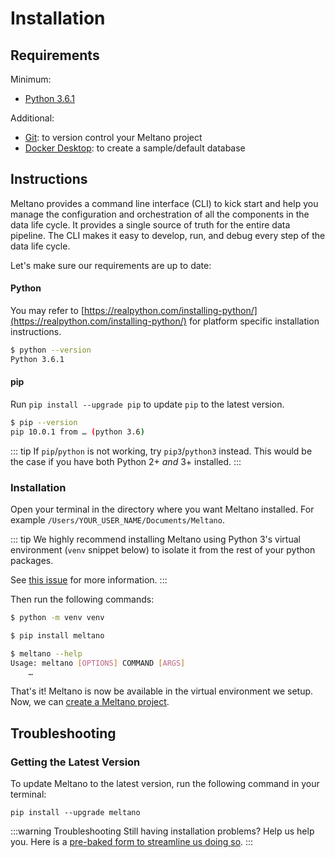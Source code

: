 # Installation

## Requirements

Minimum:
- [Python 3.6.1](https://realpython.com/installing-python/)

Additional:
- [Git](https://git-scm.com/): to version control your Meltano project
- [Docker Desktop](https://www.docker.com/get-started): to create a sample/default database

## Instructions

Meltano provides a command line interface (CLI) to kick start and help you manage the configuration and orchestration of all the components in the data life cycle. It provides a single source of truth for the entire data pipeline. The CLI makes it easy to develop, run, and debug every step of the data life cycle.

Let's make sure our requirements are up to date:

#### Python
You may refer to [https://realpython.com/installing-python/](https://realpython.com/installing-python/) for platform specific installation instructions.

```bash
$ python --version
Python 3.6.1
```

#### pip
Run `pip install --upgrade pip` to update `pip` to the latest version.

```bash
$ pip --version
pip 10.0.1 from … (python 3.6)
```

::: tip
If `pip`/`python` is not working, try `pip3`/`python3` instead. This would be the case if you have both Python 2+ *and* 3+ installed.
:::

### Installation

Open your terminal in the directory where you want Meltano installed. For example `/Users/YOUR_USER_NAME/Documents/Meltano`.

::: tip
We highly recommend installing Meltano using Python 3's virtual environment (`venv` snippet below) to isolate it from the rest of your python packages.

See [this issue](https://gitlab.com/meltano/meltano/issues/141) for more information.
:::

Then run the following commands:
```bash
$ python -m venv venv

$ pip install meltano
```

```bash
$ meltano --help
Usage: meltano [OPTIONS] COMMAND [ARGS]
    …
```

That's it! Meltano is now be available in the virtual environment we setup. Now, we can [create a Meltano project](/docs/tutorial.html).

## Troubleshooting

### Getting the Latest Version

To update Meltano to the latest version, run the following command in your terminal:

```
pip install --upgrade meltano
```

:::warning Troubleshooting
Still having installation problems? Help us help you. Here is a [pre-baked form to streamline us doing so](https://gitlab.com/meltano/meltano/issues/new?issue%5Bassignee_id%5D=&issue%5Bmilestone_id%5D=&issuable_template=bugs).
:::